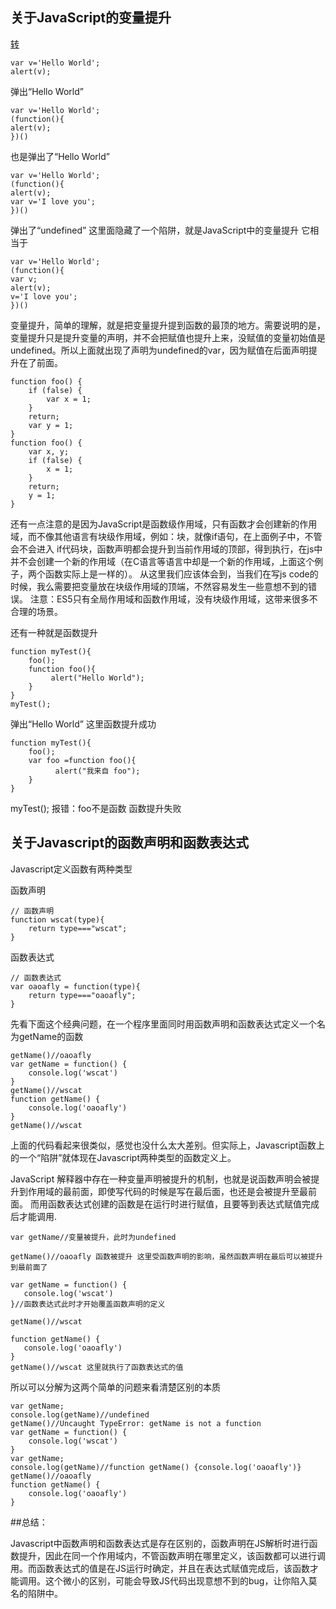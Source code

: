 ## 关于JavaScript的变量提升
[转](https://github.com/Wscats/Good-text-Share/issues/73)

```
var v='Hello World'; 
alert(v); 
```
弹出“Hello World”

```
var v='Hello World'; 
(function(){ 
alert(v); 
})() 
```

也是弹出了“Hello World”

```
var v='Hello World'; 
(function(){ 
alert(v); 
var v='I love you'; 
})() 
```

弹出了“undefined”
这里面隐藏了一个陷阱，就是JavaScript中的变量提升
它相当于

```
var v='Hello World'; 
(function(){ 
var v;
alert(v); 
v='I love you'; 
})() 
```

变量提升，简单的理解，就是把变量提升提到函数的最顶的地方。需要说明的是，变量提升只是提升变量的声明，并不会把赋值也提升上来，没赋值的变量初始值是undefined。所以上面就出现了声明为undefined的var，因为赋值在后面声明提升在了前面。

```
function foo() {  
    if (false) {  
        var x = 1;  
    }  
    return;  
    var y = 1;  
}  
function foo() {  
    var x, y;  
    if (false) {  
        x = 1;  
    }  
    return;  
    y = 1;  
}  
```

还有一点注意的是因为JavaScript是函数级作用域，只有函数才会创建新的作用域，而不像其他语言有块级作用域，例如：块，就像if语句，在上面例子中，不管会不会进入 if代码块，函数声明都会提升到当前作用域的顶部，得到执行，在js中并不会创建一个新的作用域（在C语言等语言中却是一个新的作用域，上面这个例子，两个函数实际上是一样的）。
从这里我们应该体会到，当我们在写js code的时候，我么需要把变量放在块级作用域的顶端，不然容易发生一些意想不到的错误。
注意：ES5只有全局作用域和函数作用域，没有块级作用域，这带来很多不合理的场景。

还有一种就是函数提升

```
function myTest(){ 
    foo(); 
    function foo(){ 
         alert("Hello World"); 
    } 
} 
myTest(); 
```

弹出“Hello World”
这里函数提升成功

```
function myTest(){ 
    foo(); 
    var foo =function foo(){ 
          alert("我来自 foo"); 
    } 
} 
```
myTest(); 
报错：foo不是函数
函数提升失败

## 关于Javascript的函数声明和函数表达式

Javascript定义函数有两种类型

函数声明
```
// 函数声明
function wscat(type){
    return type==="wscat";
}
```

函数表达式

```
// 函数表达式
var oaoafly = function(type){
    return type==="oaoafly";
}
```

先看下面这个经典问题，在一个程序里面同时用函数声明和函数表达式定义一个名为getName的函数

```
getName()//oaoafly
var getName = function() {
    console.log('wscat')
}
getName()//wscat
function getName() {
    console.log('oaoafly')
}
getName()//wscat
```


上面的代码看起来很类似，感觉也没什么太大差别。但实际上，Javascript函数上的一个“陷阱”就体现在Javascript两种类型的函数定义上。

JavaScript 解释器中存在一种变量声明被提升的机制，也就是说函数声明会被提升到作用域的最前面，即使写代码的时候是写在最后面，也还是会被提升至最前面。
而用函数表达式创建的函数是在运行时进行赋值，且要等到表达式赋值完成后才能调用.
 ```
var getName//变量被提升，此时为undefined

getName()//oaoafly 函数被提升 这里受函数声明的影响，虽然函数声明在最后可以被提升到最前面了

var getName = function() {
    console.log('wscat')
}//函数表达式此时才开始覆盖函数声明的定义

getName()//wscat

function getName() {
    console.log('oaoafly')
}
getName()//wscat 这里就执行了函数表达式的值
```

所以可以分解为这两个简单的问题来看清楚区别的本质

```
var getName;
console.log(getName)//undefined
getName()//Uncaught TypeError: getName is not a function
var getName = function() {
    console.log('wscat')
}
var getName;
console.log(getName)//function getName() {console.log('oaoafly')}
getName()//oaoafly
function getName() {
    console.log('oaoafly')
}
```

##总结：

Javascript中函数声明和函数表达式是存在区别的，函数声明在JS解析时进行函数提升，因此在同一个作用域内，不管函数声明在哪里定义，该函数都可以进行调用。而函数表达式的值是在JS运行时确定，并且在表达式赋值完成后，该函数才能调用。这个微小的区别，可能会导致JS代码出现意想不到的bug，让你陷入莫名的陷阱中。
